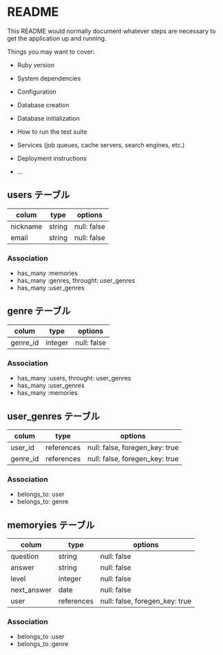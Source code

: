 # README

This README would normally document whatever steps are necessary to get the
application up and running.

Things you may want to cover:

* Ruby version

* System dependencies

* Configuration

* Database creation

* Database initialization

* How to run the test suite

* Services (job queues, cache servers, search engines, etc.)

* Deployment instructions

* ...


## users テーブル
| colum        | type   | options     |
| ------------ | ------ | ----------- |
| nickname     | string | null: false |
| email        | string | null: false |

### Association
- has_many :memories
- has_many :genres,  throught: user_genres
- has_many :user_genres


## genre テーブル
| colum    | type    | options      |
| -------- | ------- | ------------ |
| genre_id | integer | null: false  |

### Association
- has_many :users,  throught: user_genres
- has_many :user_genres
- has_many :memories


## user_genres テーブル
| colum    | type       | options                        |
| -------- | ---------- | ------------------------------ |
| user_id  | references | null: false, foregen_key: true |
| genre_id | references | null: false, foregen_key: true |

### Association
- belongs_to: user
- belongs_to: genre


## memoryies テーブル
| colum       | type       | options                          |
| ----------- | ---------- | -------------------------------- |
| question    | string     | null: false                      |
| answer      | string     | null: false                      |
| level       | integer    | null: false                      |
| next_answer | date       | null: false                      |
| user        | references | null: false, foregen_key: true   |

### Association
- belongs_to :user
- belongs_to :genre